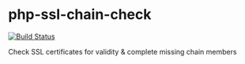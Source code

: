 # php-ssl-chain-check
[![Build Status](https://travis-ci.org/splitice/php-resque-pool.svg?branch=master)](https://travis-ci.org/splitice/php-resque-pool)

Check SSL certificates for validity &amp; complete missing chain members
